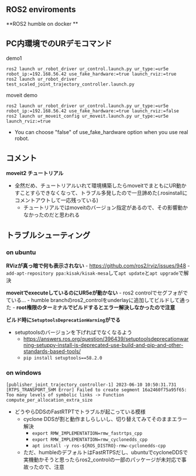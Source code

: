 ## ROS2 enviroments
**ROS2 humble on docker
**
## PC内環境でのURデモコマンド
demo1
```
ros2 launch ur_robot_driver ur_control.launch.py ur_type:=ur5e robot_ip:=192.168.56.42 use_fake_hardware:=true launch_rviz:=true
ros2 launch ur_robot_driver test_scaled_joint_trajectory_controller.launch.py
```

moveit demo
```
ros2 launch ur_robot_driver ur_control.launch.py ur_type:=ur5e robot_ip:=192.168.56.42 use_fake_hardware:=true launch_rviz:=false
ros2 launch ur_moveit_config ur_moveit.launch.py ur_type:=ur5e launch_rviz:=true
```

- You can choose "false" of  use_fake_hardware option when you use real robot.

## コメント
**moveit2 チュートリアル**
- 全然だめ、チュートリアルいれて環境構築したらmoveitでまともにUR動かすことすらできなくなって、トラブル多発したので一旦諦めた(.rosinstallにコメントアウトして一応残っている)
  - チュートリアルではmoveitのバージョン指定があるので、その影響動かなかったのだと思われる

## トラブルシューティング
### on ubuntu
**RVizが真っ暗で何も表示されない**
    - https://github.com/ros2/rviz/issues/948
    - `add-apt-repository ppa:kisak/kisak-mesa`して`apt update`と`apt upgrade`で解決

**moveitでexecuteしているのにUR5eが動かない**
    - ros2 controlでセグフォがでている...
    - humble branchのros2_controlをunderlayに追加してビルドして通った
    - **root権限のターミナルでビルドするとエラー解決しなかったので注意**

**ビルド時に`SetuptoolsDeprecationWarning`がでる**
- setuptoolsのバージョンを下げればでなくなるよう
  - https://answers.ros.org/question/396439/setuptoolsdeprecationwarning-setuppy-install-is-deprecated-use-build-and-pip-and-other-standards-based-tools/
  - `pip install setuptools==58.2.0`

### on windows
```
[publisher_joint_trajectory_controller-1] 2023-06-10 10:50:31.731 [RTPS_TRANSPORT_SHM Error] Failed to create segment 16a2460f75a95f65: Too many levels of symbolic links -> Function compute_per_allocation_extra_size
```
- どうやらDDSのFastRTPTでトラブルが起こっている模様
  - cyclone DDSが割と動作ましらしいし、切り替えてみてそのままエラー解決
    - `export RMW_IMPLEMENTATION=rmw_fastrtps_cpp`
    - `export RMW_IMPLEMENTATION=rmw_cyclonedds_cpp`
    - `apt install -y ros-${ROS_DISTRO}-rmw-cyclonedds-cpp`
  - ただ、humbleのデフォルトはFastRTPSだし、ubuntuでcycloneDDSで実機動かそうと思ったらros2_controlの一部のパッケージが未対応で事故ったので、注意